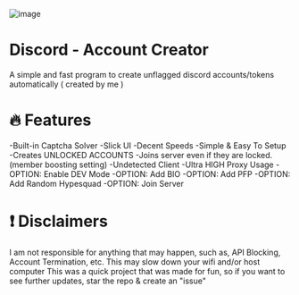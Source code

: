 ![image](https://github.com/Bricky1337/Discord-Account-Creator/assets/143651065/e3c86f9d-1c24-44db-94f1-2281909ff103)
#                                                Discord - Account Creator
A simple and fast program to create unflagged discord accounts/tokens automatically ( created by me )

# 🔥 Features

-Built-in Captcha Solver
-Slick UI
-Decent Speeds
-Simple & Easy To Setup
-Creates UNLOCKED ACCOUNTS
-Joins server even if they are locked. (member boosting setting)
-Undetected Client
-Ultra HIGH Proxy Usage
-OPTION: Enable DEV Mode
-OPTION: Add BIO
-OPTION: Add PFP
-OPTION: Add Random Hypesquad
-OPTION: Join Server

# ❗ Disclaimers

I am not responsible for anything that may happen, such as, API Blocking, Account Termination, etc.
This may slow down your wifi and/or host computer
This was a quick project that was made for fun, so if you want to see further updates, star the repo & create an "issue"
